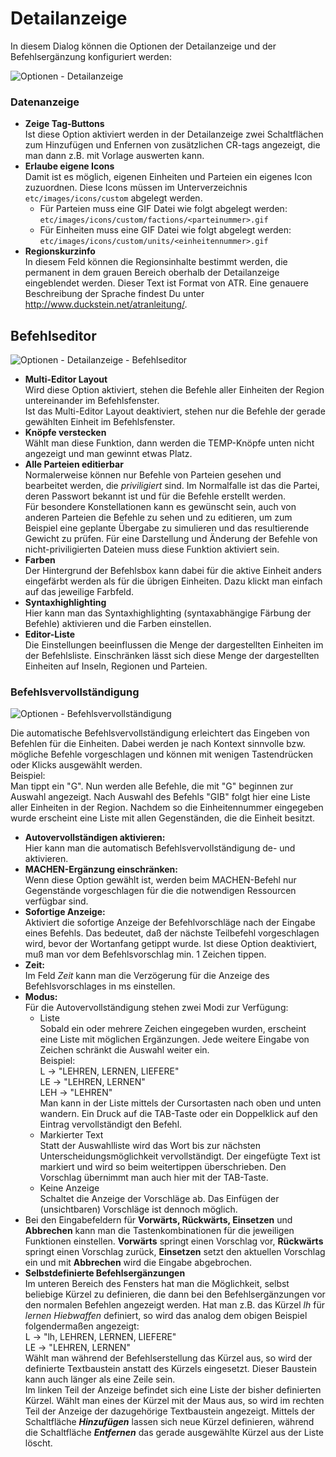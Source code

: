 <span id="top"></span>

# Detailanzeige

In diesem Dialog können die Optionen der Detailanzeige und der
Befehlsergänzung konfiguriert werden:

<img src="../../images/menu_extras_options_detail.gif" data-border="0"
alt="Optionen - Detailanzeige" />

### Datenanzeige

- **Zeige Tag-Buttons**  
  Ist diese Option aktiviert werden in der Detailanzeige zwei
  Schaltflächen zum Hinzufügen und Enfernen von zusätzlichen CR-tags
  angezeigt, die man dann z.B. mit Vorlage auswerten kann.
- **Erlaube eigene Icons**  
  Damit ist es möglich, eigenen Einheiten und Parteien ein eigenes Icon
  zuzuordnen. Diese Icons müssen im Unterverzeichnis
  `etc/images/icons/custom` abgelegt werden.  
  - Für Parteien muss eine GIF Datei wie folgt abgelegt werden:
    `etc/images/icons/custom/factions/<parteinummer>.gif`
  - Für Einheiten muss eine GIF Datei wie folgt abgelegt werden:
    `etc/images/icons/custom/units/<einheitennummer>.gif`
- **Regionskurzinfo**  
  In diesem Feld können die Regionsinhalte bestimmt werden, die
  permanent in dem grauen Bereich oberhalb der Detailanzeige
  eingeblendet werden. Dieser Text ist Format von ATR. Eine genauere
  Beschreibung der Sprache findest Du unter
  <http://www.duckstein.net/atranleitung/>.

## Befehlseditor

<img src="../../images/menu_extras_options_detail_orders.gif"
data-border="0" alt="Optionen - Detailanzeige - Befehlseditor" />

- **Multi-Editor Layout**  
  Wird diese Option aktiviert, stehen die Befehle aller Einheiten der
  Region untereinander im Befehlsfenster.  
  Ist das Multi-Editor Layout deaktiviert, stehen nur die Befehle der
  gerade gewählten Einheit im Befehlsfenster.
- **Knöpfe verstecken**  
  Wählt man diese Funktion, dann werden die TEMP-Knöpfe unten nicht
  angezeigt und man gewinnt etwas Platz.
- **Alle Parteien editierbar**  
  Normalerweise können nur Befehle von Parteien gesehen und bearbeitet
  werden, die *priviligiert* sind. Im Normalfalle ist das die Partei,
  deren Passwort bekannt ist und für die Befehle erstellt werden.  
  Für besondere Konstellationen kann es gewünscht sein, auch von anderen
  Parteien die Befehle zu sehen und zu editieren, um zum Beispiel eine
  geplante Übergabe zu simulieren und das resultierende Gewicht zu
  prüfen. Für eine Darstellung und Änderung der Befehle von
  nicht-priviligierten Dateien muss diese Funktion aktiviert sein.
- **Farben**  
  Der Hintergrund der Befehlsbox kann dabei für die aktive Einheit
  anders eingefärbt werden als für die übrigen Einheiten. Dazu klickt
  man einfach auf das jeweilige Farbfeld.
- **Syntaxhighlighting**  
  Hier kann man das Syntaxhighlighting (syntaxabhängige Färbung der
  Befehle) aktivieren und die Farben einstellen.
- **Editor-Liste**  
  Die Einstellungen beeinflussen die Menge der dargestellten Einheiten
  im der Befehlsliste. Einschränken lässt sich diese Menge der
  dargestellten Einheiten auf Inseln, Regionen und Parteien.

### Befehlsvervollständigung

<img src="../../images/menu_extras_options_detail_ordercompletion.gif"
data-border="0" alt="Optionen - Befehlsvervollständigung" />

Die automatische Befehlsvervollständigung erleichtert das Eingeben von
Befehlen für die Einheiten. Dabei werden je nach Kontext sinnvolle bzw.
mögliche Befehle vorgeschlagen und können mit wenigen Tastendrücken oder
Klicks ausgewählt werden.  
Beispiel:  
Man tippt ein "G". Nun werden alle Befehle, die mit "G" beginnen zur
Auswahl angezeigt. Nach Auswahl des Befehls "GIB" folgt hier eine Liste
aller Einheiten in der Region. Nachdem so die Einheitennummer eingegeben
wurde erscheint eine Liste mit allen Gegenständen, die die Einheit
besitzt.

- **Autovervollständigen aktivieren:**  
  Hier kann man die automatisch Befehlsvervollständigung de- und
  aktivieren.
- **MACHEN-Ergänzung einschränken:**  
  Wenn diese Option gewählt ist, werden beim MACHEN-Befehl nur
  Gegenstände vorgeschlagen für die die notwendigen Ressourcen verfügbar
  sind.
- **Sofortige Anzeige:**  
  Aktiviert die sofortige Anzeige der Befehlvorschläge nach der Eingabe
  eines Befehls. Das bedeutet, daß der nächste Teilbefehl vorgeschlagen
  wird, bevor der Wortanfang getippt wurde. Ist diese Option
  deaktiviert, muß man vor dem Befehlsvorschlag min. 1 Zeichen tippen.
- **Zeit:**  
  Im Feld *Zeit* kann man die Verzögerung für die Anzeige des
  Befehlsvorschlages in ms einstellen.
- **Modus:**  
  Für die Autovervollständigung stehen zwei Modi zur Verfügung:
  - Liste  
    Sobald ein oder mehrere Zeichen eingegeben wurden, erscheint eine
    Liste mit möglichen Ergänzungen. Jede weitere Eingabe von Zeichen
    schränkt die Auswahl weiter ein.  
    Beispiel:  
    L -\> "LEHREN, LERNEN, LIEFERE"  
    LE -\> "LEHREN, LERNEN"  
    LEH -\> "LEHREN"  
    Man kann in der Liste mittels der Cursortasten nach oben und unten
    wandern. Ein Druck auf die TAB-Taste oder ein Doppelklick auf den
    Eintrag vervollständigt den Befehl.  
  - Markierter Text  
    Statt der Auswahlliste wird das Wort bis zur nächsten
    Unterscheidungsmöglichkeit vervollständigt. Der eingefügte Text ist
    markiert und wird so beim weitertippen überschrieben. Den Vorschlag
    übernimmt man auch hier mit der TAB-Taste.  
  - Keine Anzeige  
    Schaltet die Anzeige der Vorschläge ab. Das Einfügen der
    (unsichtbaren) Vorschläge ist dennoch möglich.
- Bei den Eingabefeldern für **Vorwärts, Rückwärts, Einsetzen** und
  **Abbrechen** kann man die Tastenkombinationen für die jeweiligen
  Funktionen einstellen. **Vorwärts** springt einen Vorschlag vor,
  **Rückwärts** springt einen Vorschlag zurück, **Einsetzen** setzt den
  aktuellen Vorschlag ein und mit **Abbrechen** wird die Eingabe
  abgebrochen.  
- **Selbstdefinierte Befehlsergänzungen**  
  Im unteren Bereich des Fensters hat man die Möglichkeit, selbst
  beliebige Kürzel zu definieren, die dann bei den Befehlsergänzungen
  vor den normalen Befehlen angezeigt werden. Hat man z.B. das Kürzel
  *lh* für *lernen Hiebwaffen* definiert, so wird das analog dem obigen
  Beispiel folgendermaßen angezeigt:  
  L -\> "lh, LEHREN, LERNEN, LIEFERE"  
  LE -\> "LEHREN, LERNEN"  
  Wählt man während der Befehlserstellung das Kürzel aus, so wird der
  definierte Textbaustein anstatt des Kürzels eingesetzt. Dieser
  Baustein kann auch länger als eine Zeile sein.  
  Im linken Teil der Anzeige befindet sich eine Liste der bisher
  definierten Kürzel. Wählt man eines der Kürzel mit der Maus aus, so
  wird im rechten Teil der Anzeige der dazugehörige Textbaustein
  angezeigt. Mittels der Schaltfläche ***Hinzufügen*** lassen sich neue
  Kürzel definieren, während die Schaltfläche ***Entfernen*** das gerade
  ausgewählte Kürzel aus der Liste löscht.
